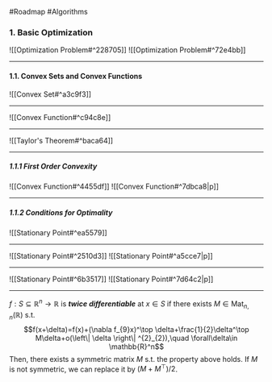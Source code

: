 #Roadmap #Algorithms 

### 1. Basic Optimization

![[Optimization Problem#^228705]]
![[Optimization Problem#^72e4bb]]

---
#### 1.1. Convex Sets and Convex Functions
![[Convex Set#^a3c9f3]]

---
![[Convex Function#^c94c8e]]

---
![[Taylor's Theorem#^baca64]]

---
##### 1.1.1 First Order Convexity
![[Convex Function#^4455df]]
![[Convex Function#^7dbca8|p]]

---
##### 1.1.2 Conditions for Optimality
![[Stationary Point#^ea5579]]

---
![[Stationary Point#^2510d3]]
![[Stationary Point#^a5cce7|p]]

---
![[Stationary Point#^6b3517]]
![[Stationary Point#^7d64c2|p]]

---





$f:S\subseteq \mathbb{R}^n\to \mathbb{R}$ is ***twice differentiable*** at $x\in S$ if there exists $M\in \text{Mat}_{n,n}(\mathbb{R})$ s.t. $$f(x+\delta)=f(x)+(\nabla f_{9}x)^\top \delta+\frac{1}{2}\delta^\top M\delta+o(\left\| \delta \right\| ^{2}_{2}),\quad \forall\delta\in \mathbb{R}^n$$
Then, there exists a symmetric matrix $M$ s.t. the property above holds. If $M$ is not symmetric, we can replace it by $(M+M^\top) / 2$.